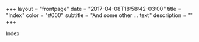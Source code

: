 +++
layout = "frontpage"
date = "2017-04-08T18:58:42-03:00"
title = "Index"
color = "#000"
subtitle = "And some other ... text"
description = ""
+++

Index